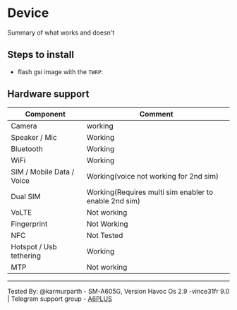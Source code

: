 # Device

Summary of what works and doesn't

## Steps to install

* flash gsi image with the `TWRP`:

## Hardware support

| Component                 |      Comment                                              |
|---------------------------|-----------------------------------------------------------|
| Camera                    | working                                                   |
| Speaker / Mic             | Working                                                   |
| Bluetooth                 | Working                                                   |
| WiFi                      | Working                                                   |
| SIM / Mobile Data / Voice | Working(voice not working for 2nd sim)                    |
| Dual SIM                  | Working(Requires multi sim enabler to enable 2nd sim) |    
| VoLTE                     | Not working                                               |
| Fingerprint               | Not Working                                                   |
| NFC                       | Not Tested                                                  |
| Hotspot / Usb tethering   | Working                                                   |
| MTP                       | Not working                                               |
---

Tested By: @karmurparth - SM-A605G,  Version Havoc Os 2.9 -vince31fr 9.0 |
Telegram support group - [A6PLUS](https://t.me/a605x)